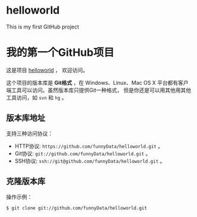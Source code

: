 helloworld
==========

This is my first GitHub project


# 我的第一个GitHub项目

这是项目 [helloworld](https://github.com/funnyData/helloworld) ，
欢迎访问。

这个项目的版本库是 **Git格式** ，在 Windows、Linux、Mac OS X
平台都有客户端工具可以访问。虽然版本库只提供Git一种格式，
但是你还是可以用其他用其他工具访问，如 ``svn`` 和 ``hg`` 。

## 版本库地址

支持三种访问协议：

* HTTP协议: `https://github.com/funnyData/helloworld.git` 。
* Git协议: `git://github.com/funnyData/helloworld.git` 。
* SSH协议: `ssh://git@github.com/funnyData/helloworld.git` 。

## 克隆版本库

操作示例：

    $ git clone git://github.com/funnyData/helloworld.git
